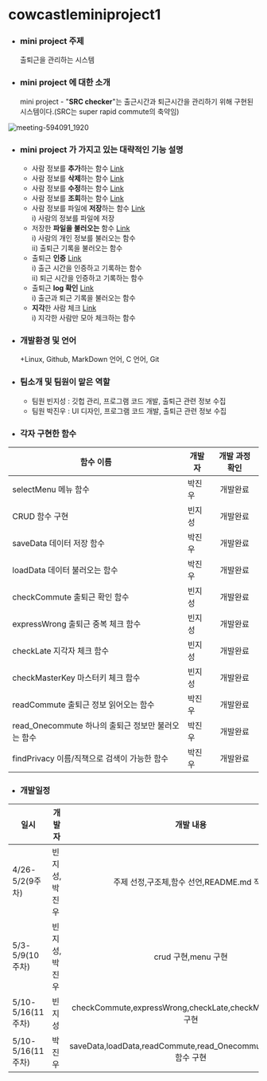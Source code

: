 # cowcastleminiproject1

+ ### mini project 주제
  출퇴근을 관리하는 시스템

+ ### mini project 에 대한 소개
  mini project - "**SRC checker**"는 출근시간과 퇴근시간을 관리하기 위해 구현된 시스템이다.(SRC는 super rapid commute의 축약임)

![meeting-594091_1920](https://user-images.githubusercontent.com/104507267/166092647-9c2ef149-9aa5-4fab-b361-8e2dba1ce23a.jpg)

+ ### mini project 가 가지고 있는 대략적인 기능 설명
  + 사람 정보를 **추가**하는 함수 [Link](https://github.com/Losecow/cowcastle.github.io/blob/main/functions/addPrivacy.md)
  + 사람 정보를 **삭제**하는 함수 [Link](https://github.com/Losecow/cowcastle.github.io/blob/main/functions/deletePrivacy.md)
  + 사람 정보를 **수정**하는 함수 [Link](https://github.com/Losecow/cowcastle.github.io/blob/main/functions/updatePrivacy.md)
  + 사람 정보를 **조회**하는 함수 [Link](https://github.com/Losecow/cowcastle.github.io/blob/main/functions/readPrivacy.md)
  + 사람 정보를 파일에 **저장**하는 함수 [Link](사람-정보-파일에-저장)  
    i) 사람의 정보를 파일에 저장
  + 저장한 **파일을 불러오는** 함수 [Link](저장한-파일-불러오기)  
    i) 사람의 개인 정보를 불러오는 함수  
    ii) 출퇴근 기록을 불러오는 함수  
  + 출퇴근 **인증** [Link](출퇴근-인증)  
    i) 출근 시간을 인증하고 기록하는 함수  
    ii) 퇴근 시간을 인증하고 기록하는 함수  
  + 출퇴근 **log 확인** [Link](출퇴근-log-확인)  
    i) 출근과 퇴근 기록을 불러오는 함수 
  + **지각**한 사람 체크 [Link](지각한-사람-체크)  
    i) 지각한 사람만 모아 체크하는 함수  
  
+ ### 개발환경 및 언어
  +Linux, Github, MarkDown 언어, C 언어, Git 

+ ### 팀소개 및 팀원이 맡은 역할
  + 팀원 빈지성 : 깃헙 관리, 프로그램 코드 개발, 출퇴근 관련 정보 수집
  + 팀원 박진우 : UI 디자인, 프로그램 코드 개발, 출퇴근 관련 정보 수집

+ ### 각자 구현한 함수
|함수 이름|개발자|개발 과정 확인|
|---------|---|:--:|
|selectMenu 메뉴 함수|박진우 |개발완료|
|CRUD 함수 구현|빈지성|개발완료|
|saveData 데이터 저장 함수|박진우|개발완료|
|loadData 데이터 불러오는 함수|박진우|개발완료|
|checkCommute 출퇴근 확인 함수|빈지성|개발완료|
|expressWrong 출퇴근 중복 체크 함수|빈지성|개발완료|
|checkLate 지각자 체크 함수|빈지성|개발완료|
|checkMasterKey 마스터키 체크 함수|빈지성|개발완료|
|readCommute 출퇴근 정보 읽어오는 함수|박진우|개발완료|
|read_Onecommute 하나의 출퇴근 정보만 불러오는 함수|박진우|개발완료|
|findPrivacy 이름/직책으로 검색이 가능한 함수|박진우|개발완료|

+ ### 개발일정
|일시|개발자|개발 내용|
|---------|---|:--:|
|4/26-5/2(9주차)|빈지성, 박진우|주제 선정,구조체,함수 선언,README.md 작성|
|5/3-5/9(10주차)|빈지성,박진우|crud 구현,menu 구현|
|5/10-5/16(11주차)|빈지성|checkCommute,expressWrong,checkLate,checkMasterKey 함수 구현|
|5/10-5/16(11주차)|박진우|saveData,loadData,readCommute,read_Onecommute,findPrivacy 함수 구현|
